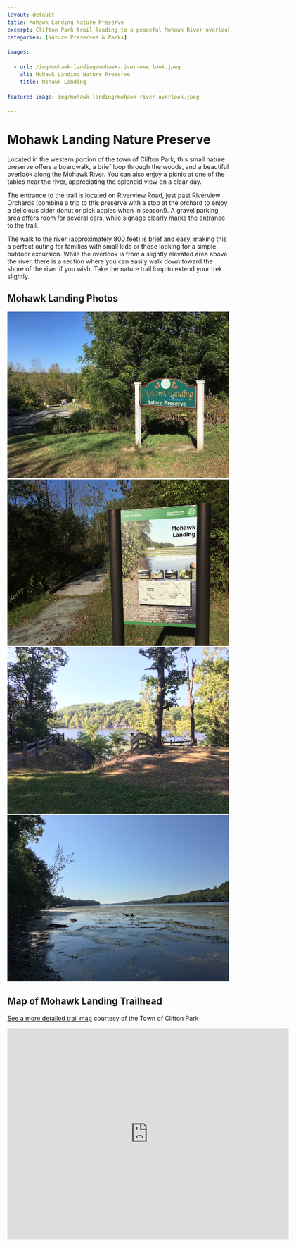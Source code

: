 ```yaml
---
layout: default
title: Mohawk Landing Nature Preserve
excerpt: Clifton Park trail leading to a peaceful Mohawk River overlook
categories: [Nature Preserves & Parks]

images:

  - url: /img/mohawk-landing/mohawk-river-overlook.jpeg
    alt: Mohawk Landing Nature Preserve
    title: Mohawk Landing

featured-image: img/mohawk-landing/mohawk-river-overlook.jpeg

---
```


<h1>Mohawk Landing Nature Preserve</h1>

<p>Located in the western portion of the town of Clifton Park, this small nature preserve offers a boardwalk, a brief loop through the woods, and a beautiful overlook along the Mohawk River. You can also enjoy a picnic at one of the tables near the river, appreciating the splendid view on a clear day.</p>

<p>The entrance to the trail is located on Riverview Road, just past Riverview Orchards (combine a trip to this preserve with a stop at the orchard to enjoy a delicious cider donut or pick apples when in season!). A gravel parking area offers room for several cars, while signage clearly marks the entrance to the trail.</p>

<p>The walk to the river (approximately 800 feet) is brief and easy, making this a perfect outing for families with small kids or those looking for a simple outdoor excursion. While the overlook is from a slightly elevated area above the river, there is a section where you can easily walk down toward the shore of the river if you wish. Take the nature trail loop to extend your trek slightly.</p>

<h2>Mohawk Landing Photos</h2>

<div class="fotorama" data-nav="thumbs" data-width="100%"
                     data-ratio="800/600"
                     data-min-width="100%"
                     data-max-width="1000"
                     data-min-height="300"
                     data-max-height="100%" >
<img src="/img/mohawk-landing/road-entrance.jpeg" alt="Entrance from Riverview Road"><br />
<img src="/img/mohawk-landing/mohawk-landing-sign.jpeg" alt="Sign at Mohawk Landing trail start"><br />
<img src="/img/mohawk-landing/mohawk-river-overlook.jpeg" alt="River overlook and picnic area"><br />
<img src="/img/mohawk-landing/mohawk-river.jpeg" alt="Looking down the Mohawk River"><br />

</div>

<h2 id="trailmap">Map of Mohawk Landing Trailhead</h2>

<p><a href="https://www.cliftonpark.org/index.php/document-center/maps/1833-mohawk-landing-nature-preserve-trails/file" target="_blank">See a more detailed trail map</a> courtesy of the Town of Clifton Park</p>

<div class="google-maps">
<iframe src="https://www.google.com/maps/embed?pb=!1m18!1m12!1m3!1d2926.2692772229793!2d-73.86223708470413!3d42.82492541361011!2m3!1f0!2f0!3f0!3m2!1i1024!2i768!4f13.1!3m3!1m2!1s0x89de6d2463366555%3A0xa8ff1e93001533c6!2sMohawk+Landing+Nature+Preserve!5e0!3m2!1sen!2sus!4v1547925757427" width="640" height="480" frameborder="0" style="border:0" allowfullscreen></iframe></div>